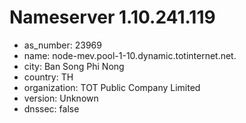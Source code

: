 # Nameserver 1.10.241.119

* as_number: 23969
* name: node-mev.pool-1-10.dynamic.totinternet.net.
* city: Ban Song Phi Nong
* country: TH
* organization: TOT Public Company Limited
* version: Unknown
* dnssec: false
